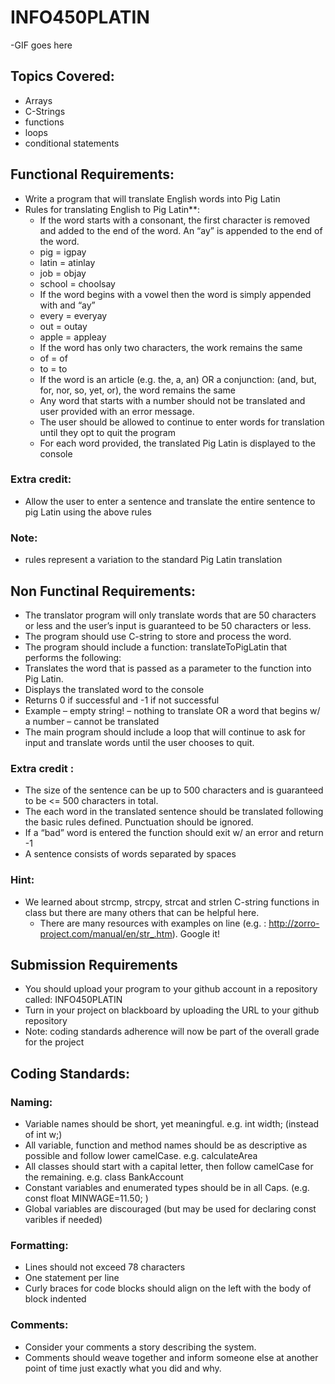 # INFO450PLATIN

-GIF goes here

## Topics Covered: 
- Arrays
- C-Strings
- functions
- loops
- conditional statements

## Functional Requirements:
- Write a program that will translate English words into Pig Latin
- Rules for translating English to Pig Latin**:
	- If the word starts with a consonant, the first character is removed and added to the end of the word. An “ay” is appended to the end of the word.
	- pig = igpay
	- latin = atinlay
	- job = objay
	- school = choolsay
	- If the word begins with a vowel then the word is simply appended with and “ay”
	- every = everyay
	- out = outay
	- apple = appleay
	- If the word has only two characters, the work remains the same
	- of = of
	- to = to
	- If the word is an article (e.g. the, a, an) OR a conjunction: (and, but, for, nor, so, yet, or), the word remains the same
	- Any word that starts with a number should not be translated and user provided with an error message.
	- The user should be allowed to continue to enter words for translation until they opt to quit the program
	- For each word provided, the translated Pig Latin is displayed to the console
### Extra credit:
- Allow the user to enter a sentence and translate the entire sentence to pig Latin using the above rules

### Note: 
- rules represent a variation to the standard Pig Latin translation

## Non Functinal Requirements:
- The translator program will only translate words that are 50 characters or less and the user’s input is guaranteed to be 50 characters or less.
- The program should use C-string to store and process the word.
- The program should include a function: translateToPigLatin that performs the following:
- Translates the word that is passed as a parameter to the function into Pig Latin.
- Displays the translated word to the console
- Returns 0 if successful and -1 if not successful
- Example – empty string! – nothing to translate OR a word that begins w/ a number – cannot be translated
- The main program should include a loop that will continue to ask for input and translate words until the user chooses to quit.

### Extra credit :
- The size of the sentence can be up to 500 characters and is guaranteed to be <= 500 characters in total.
- The each word in the translated sentence should be translated following the basic rules defined. Punctuation should be ignored.
- If a “bad” word is entered the function should exit w/ an error and return -1
- A sentence consists of words separated by spaces


### Hint: 
- We learned about strcmp, strcpy, strcat and strlen C-string functions in class but there are many others that can be helpful here.
	- There are many resources with examples on line (e.g. : http://zorro-project.com/manual/en/str_.htm). Google it!




## Submission Requirements
- You should upload your program to your github account in a repository called: INFO450PLATIN
- Turn in your project on blackboard by uploading the URL to your github repository
- Note: coding standards adherence will now be part of the overall grade for the project

## Coding Standards:

### Naming:
- Variable names should be short, yet meaningful. e.g. int width; (instead of int w;)
- All variable, function and method names should be as descriptive as possible and follow lower camelCase. e.g. calculateArea
- All classes should start with a capital letter, then follow camelCase for the remaining. e.g. class BankAccount
- Constant variables and enumerated types should be in all Caps. (e.g. const float MINWAGE=11.50; )
- Global variables are discouraged (but may be used for declaring const varibles if needed)

### Formatting:
- Lines should not exceed 78 characters
- One statement per line
- Curly braces for code blocks should align on the left with the body of block indented


### Comments:
- Consider your comments a story describing the system.
- Comments should weave together and inform someone else at another point of time just exactly what you did and why.
